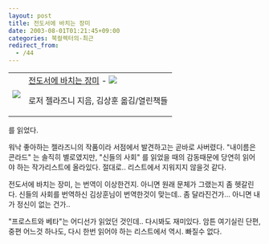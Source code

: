 ```yaml
---
layout: post
title: 전도서에 바치는 장미
date: 2003-08-01T01:21:45+09:00
categories: 북컬렉터의-최근
redirect_from:
  - /44
---
```




<table><tbody><tr><td><a href="http://www.aladin.co.kr/shop/wproduct.aspx?ItemId=389533&amp;ttbkey=ttbjinto1216002&amp;COPYPaper=1" target="_blank"><img src="http://image.aladin.co.kr/product/38/95/cover/8932904464_1.gif" /></a></td><td align="left" ><a href="http://www.aladin.co.kr/shop/wproduct.aspx?ItemId=389533&amp;ttbkey=ttbjinto1216002&amp;COPYPaper=1" target="_blank" >전도서에 바치는 장미</a> - <img src="http://image.aladin.co.kr/img/common/star_s10.gif" />

로저 젤라즈니 지음, 김상훈 옮김/열린책들</td></tr></tbody></table>

를 읽었다.

워낙 좋아하는 젤라즈니의 작품이라 서점에서 발견하고는 곧바로 사버렸다. "내이름은 콘라드" 는 솔직히 별로였지만, "신들의 사회" 를 읽었을 때의 감동때문에 당연히 읽어야 하는 작가리스트에 올라있다. 절대로.. 리스트에서 지워지지 않을것 같다.

전도서에 바치는 장미, 는 번역이 이상한건지. 아니면 원래 문체가 그랬는지 좀 헷갈린다. 신들의 사회를 번역하신 김상훈님이 번역한것이 맞는데.. 좀 달라진건가... 아니면 내가 정신이 없는 건가..

"프로스트와 베타"는 어디선가 읽었던 것인데.. 다시봐도 재미있다. 암튼 여기실린 단편, 중편 어느것 하나도, 다시 한번 읽어야 하는 리스트에서 역시. 빠질수 없다.
